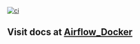 [![ci](https://github.com/Harshavardhan1005/Airflow_Docker/actions/workflows/ci.yml/badge.svg?branch=main)](https://github.com/Harshavardhan1005/Airflow_Docker/actions/workflows/ci.yml)

## Visit docs at [Airflow_Docker](https://harshavardhan1005.github.io/Airflow_Docker/)
